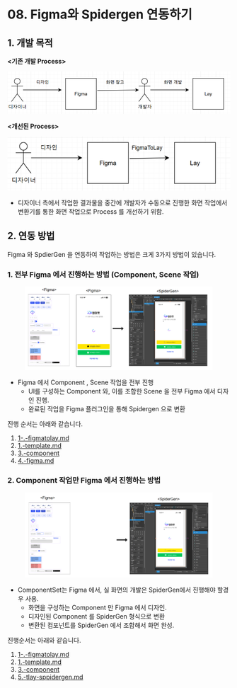 # 08. Figma와 Spidergen 연동하기

## 1. 개발 목적

**<기존 개발 Process>**

<div align="left" data-full-width="false"><img src="../../.gitbook/assets/1.png" alt=""></div>

**<개선된 Process>**

<div align="left" data-full-width="false"><img src="../../.gitbook/assets/2.png" alt=""></div>

* 디자이너 측에서 작업한 결과물을 중간에 개발자가 수동으로 진행한 화면 작업에서 변환기를 통한 화면 작업으로 Process 를 개선하기 위함.



## 2. 연동 방법

Figma  와 SpdierGen 을 연동하여  작업하는 방법은 크게 3가지 방법이 있습니다.

### 1. 전부 Figma 에서 진행하는 방법 (Component, Scene 작업)

<figure><img src="../../.gitbook/assets/image (4) (1) (1) (1) (1) (1).png" alt=""><figcaption></figcaption></figure>

* Figma 에서 Component , Scene 작업을 전부 진행
  * UI를 구성하는 Component 와, 이를 조합한 Scene 을 전부 Figma 에서 디자인 진행.
  * 완료된 작업을 Figma 플러그인을 통해 Spidergen 으로 변환



진행 순서는 아래와 같습니다.

1. [1-.-figmatolay.md](../../05-advanced/06-figma-spidergen/1-.-figmatolay.md "mention")
2. [1.-template.md](../../05-advanced/06-figma-spidergen/1.-template.md "mention")
3. [3.-component](../../05-advanced/06-figma-spidergen/3.-component/ "mention")
4. [4.-figma.md](../../05-advanced/06-figma-spidergen/4.-figma.md "mention")



### 2.  Component 작업만 Figma 에서 진행하는 방법

<figure><img src="../../.gitbook/assets/image (1) (1) (1) (1) (1) (1) (1) (1) (1) (1).png" alt=""><figcaption></figcaption></figure>

* ComponentSet는 Figma 에서, 실 화면의 개발은 SpiderGen에서 진행해야  할경우 사용.
  * 화면을 구성하는 Component 만 Figma 에서 디자인.
  * 디자인된 Component 를 SpiderGen 형식으로 변환
  * 변환된 컴포넌트를 SpiderGen 에서 조합해서 화면 완성.



진행순서는 아래와 같습니다.

1. [1-.-figmatolay.md](../../05-advanced/06-figma-spidergen/1-.-figmatolay.md "mention")
2. [1.-template.md](../../05-advanced/06-figma-spidergen/1.-template.md "mention")
3. [3.-component](../../05-advanced/06-figma-spidergen/3.-component/ "mention")
4. [5.-tlay-sppidergen.md](../../05-advanced/06-figma-spidergen/5.-tlay-sppidergen.md "mention")

